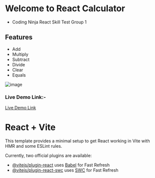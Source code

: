 # Welcome to React Calculator

- Coding Ninja React Skill Test Group 1

## Features

- Add
- Multiply
- Subtract
- Divide
- Clear
- Equals

![image](https://github.com/Prity25-coder/Calculator-App/assets/72591232/5584a45d-8f83-424f-9c59-1457eb8b9024)

### Live Demo Link:-

[Live Demo Link]("https://calculator-app-rose-xi.vercel.app/")

# React + Vite

This template provides a minimal setup to get React working in Vite with HMR and some ESLint rules.

Currently, two official plugins are available:

- [@vitejs/plugin-react](https://github.com/vitejs/vite-plugin-react/blob/main/packages/plugin-react/README.md) uses [Babel](https://babeljs.io/) for Fast Refresh
- [@vitejs/plugin-react-swc](https://github.com/vitejs/vite-plugin-react-swc) uses [SWC](https://swc.rs/) for Fast Refresh

